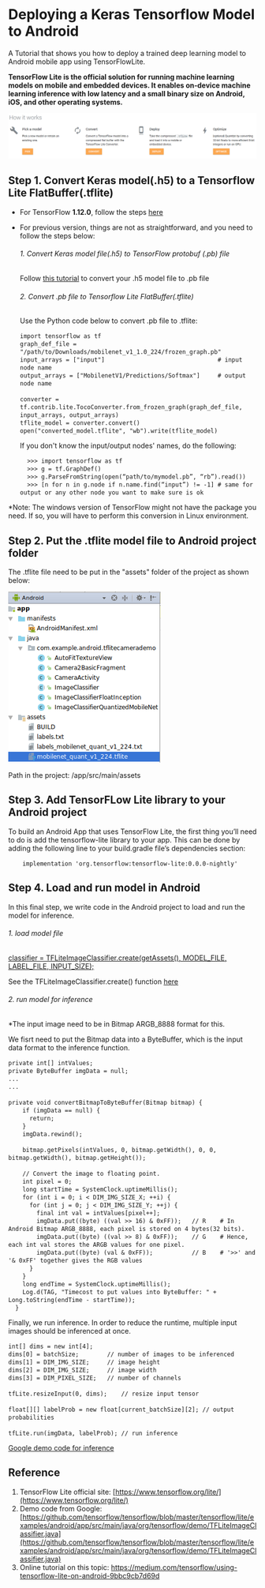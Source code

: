 # Deploying a Keras Tensorflow Model to Android
A Tutorial that shows you how to deploy a trained deep learning model to Android mobile app using TensorFlowLite.

**TensorFlow Lite is the official solution for running machine learning models on mobile and embedded devices. It enables on‑device machine learning inference with low latency and a small binary size on Android, iOS, and other operating systems.**

![alt text](https://github.com/Yu-Hang/Deploying-a-Keras-Tensorflow-Model-to-Android/blob/master/steps.PNG "Description goes here")

## **Step 1. Convert Keras model(.h5) to a Tensorflow Lite FlatBuffer(.tflite)**

- For TensorFlow **1.12.0**, follow the steps [here](https://www.tensorflow.org/lite/convert/python_api#exporting_a_tfkeras_file_) 

- For previous version, things are not as straightforward, and you need to follow the steps below:
  ###### 1. Convert Keras model file(.h5) to TensorFlow protobuf (.pb) file 
    Follow [this tutorial](https://github.com/amir-abdi/keras_to_tensorflow) to convert your .h5 model file to .pb file 
  ###### 2. Convert .pb file to Tensorflow Lite FlatBuffer(.tflite)
    Use the Python code below to convert .pb file to .tflite:
    
    ```
    import tensorflow as tf
    graph_def_file = "/path/to/Downloads/mobilenet_v1_1.0_224/frozen_graph.pb"
    input_arrays = ["input"]                                # input node name
    output_arrays = ["MobilenetV1/Predictions/Softmax"]     # output node name

    converter = tf.contrib.lite.TocoConverter.from_frozen_graph(graph_def_file, input_arrays, output_arrays)
    tflite_model = converter.convert()
    open("converted_model.tflite", "wb").write(tflite_model)
    ```
    If you don't know the input/output nodes' names, do the following:
    ```
      >>> import tensorflow as tf 
      >>> g = tf.GraphDef()
      >>> g.ParseFromString(open(“path/to/mymodel.pb”, “rb”).read())
      >>> [n for n in g.node if n.name.find(“input”) != -1] # same for output or any other node you want to make sure is ok
    ```  

*Note: The windows version of TensorFlow might not have the package you need. If so, you will have to perform this conversion in Linux environment. 
  
## **Step 2. Put the .tflite model file to Android project folder**
The .tflite file need to be put in the "assets" folder of the project as shown below:

![alt text](https://github.com/Yu-Hang/Deploying-a-Keras-Tensorflow-Model-to-Android/blob/master/asset_folder.png "Description goes here")

Path in the project: /app/src/main/assets

## **Step 3. Add TensorFLow Lite library to your Android project**
To build an Android App that uses TensorFlow Lite, the first thing you’ll need to do is add the tensorflow-lite library to your app. This can be done by adding the following line to your build.gradle file’s dependencies section:
```
	implementation 'org.tensorflow:tensorflow-lite:0.0.0-nightly'
```  

## **Step 4. Load and run model in Android**
In this final step, we write code in the Android project to load and run the model for inference.
###### 1. load model file    

[classifier = TFLiteImageClassifier.create(getAssets(), MODEL_FILE, LABEL_FILE, INPUT_SIZE);](https://github.com/tensorflow/tensorflow/blob/fdbaab6f506a1829cbadaf79482ffc95a7342b37/tensorflow/lite/examples/android/app/src/main/java/org/tensorflow/demo/ClassifierActivity.java#L102)
  
  See the TFLiteImageClassifier.create() function [here](https://github.com/tensorflow/tensorflow/blob/f38eea2aec56f7cdbee11d354e5753a097943c94/tensorflow/lite/examples/android/app/src/main/java/org/tensorflow/demo/TFLiteImageClassifier.java#L85)
  
###### 2. run model for inference

*The input image need to be in Bitmap ARGB_8888 format for this.

We fisrt need to put the Bitmap data into a ByteBuffer, which is the input data format to the inference function.
```
private int[] intValues;
private ByteBuffer imgData = null;
...
...

private void convertBitmapToByteBuffer(Bitmap bitmap) {
    if (imgData == null) {
      return;
    }
    imgData.rewind();
    
    bitmap.getPixels(intValues, 0, bitmap.getWidth(), 0, 0, bitmap.getWidth(), bitmap.getHeight());
    
    // Convert the image to floating point.
    int pixel = 0;
    long startTime = SystemClock.uptimeMillis();
    for (int i = 0; i < DIM_IMG_SIZE_X; ++i) {
      for (int j = 0; j < DIM_IMG_SIZE_Y; ++j) {
        final int val = intValues[pixel++];
        imgData.put((byte) ((val >> 16) & 0xFF));	// R	# In Android Bitmap ARGB_8888, each pixel is stored on 4 bytes(32 bits).
        imgData.put((byte) ((val >> 8) & 0xFF));  	// G	# Hence, each int val stores the ARGB values for one pixel.
        imgData.put((byte) (val & 0xFF));         	// B	# '>>' and '& 0xFF' together gives the RGB values      
      }
    }
    long endTime = SystemClock.uptimeMillis();
    Log.d(TAG, "Timecost to put values into ByteBuffer: " + Long.toString(endTime - startTime));
  }
  ```

Finally, we run inference. In order to reduce the runtime, multiple input images should be inferenced at once.

```
int[] dims = new int[4];
dims[0] = batchSize;		// number of images to be inferenced 
dims[1] = DIM_IMG_SIZE;		// image height
dims[2] = DIM_IMG_SIZE;		// image width
dims[3] = DIM_PIXEL_SIZE;	// number of channels

tfLite.resizeInput(0, dims);    // resize input tensor

float[][] labelProb = new float[current_batchSize][2]; // output probabilities

tfLite.run(imgData, labelProb); // run inference
```

[Google demo code for inference](https://github.com/tensorflow/tensorflow/blob/master/tensorflow/lite/examples/android/app/src/main/java/org/tensorflow/demo/TFLiteImageClassifier.java#L126)


## **Reference**
1. TensorFlow Lite official site:  [https://www.tensorflow.org/lite/](https://www.tensorflow.org/lite/)
2. Demo code from Google: [https://github.com/tensorflow/tensorflow/blob/master/tensorflow/lite/examples/android/app/src/main/java/org/tensorflow/demo/TFLiteImageClassifier.java](https://github.com/tensorflow/tensorflow/blob/master/tensorflow/lite/examples/android/app/src/main/java/org/tensorflow/demo/TFLiteImageClassifier.java)
3. Online tutorial on this topic: [https://medium.com/tensorflow/using-tensorflow-lite-on-android-9bbc9cb7d69d
](https://medium.com/tensorflow/using-tensorflow-lite-on-android-9bbc9cb7d69d)
